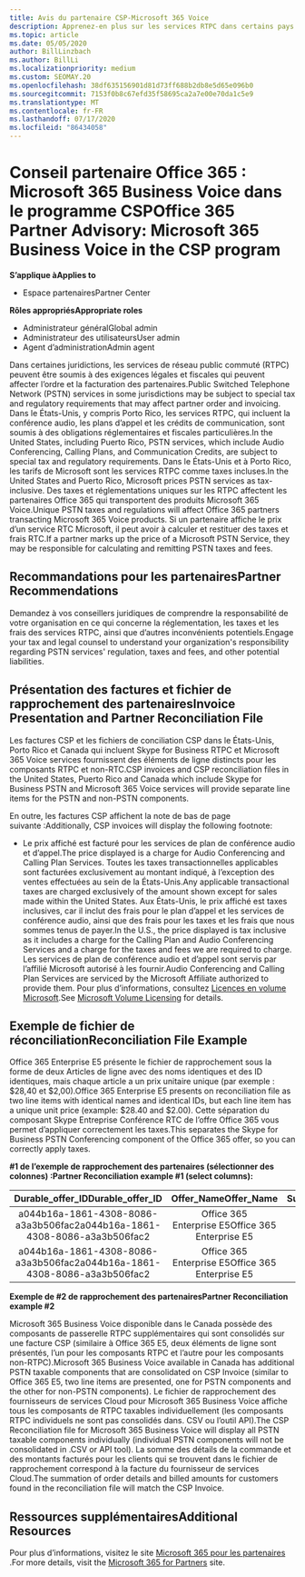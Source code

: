 ```yaml
---
title: Avis du partenaire CSP-Microsoft 365 Voice
description: Apprenez-en plus sur les services RTPC dans certains pays et sur des obligations réglementaires ou fiscales susceptibles de s’appliquer et d’influer sur l’ordre et la facturation des partenaires.
ms.topic: article
ms.date: 05/05/2020
author: BillLinzbach
ms.author: BillLi
ms.localizationpriority: medium
ms.custom: SEOMAY.20
ms.openlocfilehash: 38df635156901d81d73ff688b2db8e5d65e096b0
ms.sourcegitcommit: 7153f0b8c67efd35f58695ca2a7e00e70da1c5e9
ms.translationtype: MT
ms.contentlocale: fr-FR
ms.lasthandoff: 07/17/2020
ms.locfileid: "86434058"
---
```

# <a name="office-365-partner-advisory-microsoft-365-business-voice-in-the-csp-program"></a><span data-ttu-id="d83d8-103">Conseil partenaire Office 365 : Microsoft 365 Business Voice dans le programme CSP</span><span class="sxs-lookup"><span data-stu-id="d83d8-103">Office 365 Partner Advisory: Microsoft 365 Business Voice in the CSP program</span></span>

<span data-ttu-id="d83d8-104">**S’applique à**</span><span class="sxs-lookup"><span data-stu-id="d83d8-104">**Applies to**</span></span>

- <span data-ttu-id="d83d8-105">Espace partenaires</span><span class="sxs-lookup"><span data-stu-id="d83d8-105">Partner Center</span></span>  

<span data-ttu-id="d83d8-106">**Rôles appropriés**</span><span class="sxs-lookup"><span data-stu-id="d83d8-106">**Appropriate roles**</span></span>
-    <span data-ttu-id="d83d8-107">Administrateur général</span><span class="sxs-lookup"><span data-stu-id="d83d8-107">Global admin</span></span>
-    <span data-ttu-id="d83d8-108">Administrateur des utilisateurs</span><span class="sxs-lookup"><span data-stu-id="d83d8-108">User admin</span></span>
-    <span data-ttu-id="d83d8-109">Agent d’administration</span><span class="sxs-lookup"><span data-stu-id="d83d8-109">Admin agent</span></span>

<span data-ttu-id="d83d8-110">Dans certaines juridictions, les services de réseau public commuté (RTPC) peuvent être soumis à des exigences légales et fiscales qui peuvent affecter l’ordre et la facturation des partenaires.</span><span class="sxs-lookup"><span data-stu-id="d83d8-110">Public Switched Telephone Network (PSTN) services in some jurisdictions may be subject to special tax and regulatory requirements that may affect partner order and invoicing.</span></span> <span data-ttu-id="d83d8-111">Dans le États-Unis, y compris Porto Rico, les services RTPC, qui incluent la conférence audio, les plans d’appel et les crédits de communication, sont soumis à des obligations réglementaires et fiscales particulières.</span><span class="sxs-lookup"><span data-stu-id="d83d8-111">In the United States, including Puerto Rico, PSTN services, which include Audio Conferencing, Calling Plans, and Communication Credits, are subject to special tax and regulatory requirements.</span></span> <span data-ttu-id="d83d8-112">Dans le États-Unis et à Porto Rico, les tarifs de Microsoft sont les services RTPC comme taxes incluses.</span><span class="sxs-lookup"><span data-stu-id="d83d8-112">In the United States and Puerto Rico, Microsoft prices PSTN services as tax-inclusive.</span></span>  <span data-ttu-id="d83d8-113">Des taxes et réglementations uniques sur les RTPC affectent les partenaires Office 365 qui transportent des produits Microsoft 365 Voice.</span><span class="sxs-lookup"><span data-stu-id="d83d8-113">Unique PSTN taxes and regulations will affect Office 365 partners transacting Microsoft 365 Voice products.</span></span>  <span data-ttu-id="d83d8-114">Si un partenaire affiche le prix d’un service&nbsp;RTC Microsoft, il peut avoir à calculer et restituer des taxes et frais&nbsp;RTC.</span><span class="sxs-lookup"><span data-stu-id="d83d8-114">If a partner marks up the price of a Microsoft PSTN Service, they may be responsible for calculating and remitting PSTN taxes and fees.</span></span>

## <a name="partner-recommendations"></a><span data-ttu-id="d83d8-115">Recommandations pour les partenaires</span><span class="sxs-lookup"><span data-stu-id="d83d8-115">Partner Recommendations</span></span>

<span data-ttu-id="d83d8-116">Demandez à vos conseillers juridiques de comprendre la responsabilité de votre organisation en ce qui concerne la réglementation, les taxes et les frais des services RTPC, ainsi que d’autres inconvénients potentiels.</span><span class="sxs-lookup"><span data-stu-id="d83d8-116">Engage your tax and legal counsel to understand your organization's responsibility regarding PSTN services' regulation, taxes and fees, and other potential liabilities.</span></span>

## <a name="invoice-presentation-and-partner-reconciliation-file"></a><span data-ttu-id="d83d8-117">Présentation des factures et fichier de rapprochement des partenaires</span><span class="sxs-lookup"><span data-stu-id="d83d8-117">Invoice Presentation and Partner Reconciliation File</span></span>

<span data-ttu-id="d83d8-118">Les factures CSP et les fichiers de conciliation CSP dans le États-Unis, Porto Rico et Canada qui incluent Skype for Business RTPC et Microsoft 365 Voice services fournissent des éléments de ligne distincts pour les composants RTPC et non-RTC.</span><span class="sxs-lookup"><span data-stu-id="d83d8-118">CSP invoices and CSP reconciliation files in the United States, Puerto Rico and Canada which include Skype for Business PSTN and Microsoft 365 Voice services will provide separate line items for the PSTN and non-PSTN components.</span></span>

<span data-ttu-id="d83d8-119">En outre, les factures CSP affichent la note de bas de page suivante :</span><span class="sxs-lookup"><span data-stu-id="d83d8-119">Additionally, CSP invoices will display the following footnote:</span></span>

* <span data-ttu-id="d83d8-120">Le prix affiché est facturé pour les services de plan de conférence audio et d’appel.</span><span class="sxs-lookup"><span data-stu-id="d83d8-120">The price displayed is a charge for Audio Conferencing and Calling Plan Services.</span></span>  <span data-ttu-id="d83d8-121">Toutes les taxes transactionnelles applicables sont facturées exclusivement au montant indiqué, à l’exception des ventes effectuées au sein de la États-Unis.</span><span class="sxs-lookup"><span data-stu-id="d83d8-121">Any applicable transactional taxes are charged exclusively of the amount shown except for sales made within the United States.</span></span>  <span data-ttu-id="d83d8-122">Aux États-Unis, le prix affiché est taxes inclusives, car il inclut des frais pour le plan d’appel et les services de conférence audio, ainsi que des frais pour les taxes et les frais que nous sommes tenus de payer.</span><span class="sxs-lookup"><span data-stu-id="d83d8-122">In the U.S., the price displayed is tax inclusive as it includes a charge for the Calling Plan and Audio Conferencing Services and a charge for the taxes and fees we are required to charge.</span></span>  <span data-ttu-id="d83d8-123">Les services de plan de conférence audio et d’appel sont servis par l’affilié Microsoft autorisé à les fournir.</span><span class="sxs-lookup"><span data-stu-id="d83d8-123">Audio Conferencing and Calling Plan Services are serviced by the Microsoft Affiliate authorized to provide them.</span></span>  <span data-ttu-id="d83d8-124">Pour plus d’informations, consultez [Licences en volume Microsoft](https://go.microsoft.com/fwlink/?LinkId=690247).</span><span class="sxs-lookup"><span data-stu-id="d83d8-124">See [Microsoft Volume Licensing](https://go.microsoft.com/fwlink/?LinkId=690247) for details.</span></span>

## <a name="reconciliation-file-example"></a><span data-ttu-id="d83d8-125">Exemple de fichier de réconciliation</span><span class="sxs-lookup"><span data-stu-id="d83d8-125">Reconciliation File Example</span></span>

<span data-ttu-id="d83d8-126">Office 365 Enterprise E5 présente le fichier de rapprochement sous la forme de deux Articles de ligne avec des noms identiques et des ID identiques, mais chaque article a un prix unitaire unique (par exemple : $28,40 et $2,00).</span><span class="sxs-lookup"><span data-stu-id="d83d8-126">Office 365 Enterprise E5 presents on reconciliation file as two line items with identical names and identical IDs, but each line item has a unique unit price (example: $28.40 and $2.00).</span></span> <span data-ttu-id="d83d8-127">Cette séparation du composant Skype Entreprise Conférence&nbsp;RTC de l’offre Office&nbsp;365 vous permet d’appliquer correctement les taxes.</span><span class="sxs-lookup"><span data-stu-id="d83d8-127">This separates the Skype for Business PSTN Conferencing component of the Office 365 offer, so you can correctly apply taxes.</span></span>

<span data-ttu-id="d83d8-128">**#1 de l’exemple de rapprochement des partenaires (sélectionner des colonnes) :**</span><span class="sxs-lookup"><span data-stu-id="d83d8-128">**Partner Reconciliation example #1 (select columns):**</span></span>

|<span data-ttu-id="d83d8-129">**Durable_offer_ID**</span><span class="sxs-lookup"><span data-stu-id="d83d8-129">**Durable_offer_ID**</span></span>|<span data-ttu-id="d83d8-130">**Offer_Name**</span><span class="sxs-lookup"><span data-stu-id="d83d8-130">**Offer_Name**</span></span>|<span data-ttu-id="d83d8-131">**Subscription_Start_Date**</span><span class="sxs-lookup"><span data-stu-id="d83d8-131">**Subscription_Start_Date**</span></span>|<span data-ttu-id="d83d8-132">**Subscription_End_Date**</span><span class="sxs-lookup"><span data-stu-id="d83d8-132">**Subscription_End_Date**</span></span>|<span data-ttu-id="d83d8-133">**Charge_Start_Date**</span><span class="sxs-lookup"><span data-stu-id="d83d8-133">**Charge_Start_Date**</span></span>|<span data-ttu-id="d83d8-134">**Charge_End_Date**</span><span class="sxs-lookup"><span data-stu-id="d83d8-134">**Charge_End_Date**</span></span>|<span data-ttu-id="d83d8-135">**Charge_Type**</span><span class="sxs-lookup"><span data-stu-id="d83d8-135">**Charge_Type**</span></span>|<span data-ttu-id="d83d8-136">**Unit_Price**</span><span class="sxs-lookup"><span data-stu-id="d83d8-136">**Unit_Price**</span></span>|
|:----:|:----:|:----:|:----:|:----:|:----:|:----:|:----:|
|<span data-ttu-id="d83d8-137">a044b16a-1861-4308-8086-a3a3b506fac2</span><span class="sxs-lookup"><span data-stu-id="d83d8-137">a044b16a-1861-4308-8086-a3a3b506fac2</span></span>   |<span data-ttu-id="d83d8-138">Office&nbsp;365 Enterprise&nbsp;E5</span><span class="sxs-lookup"><span data-stu-id="d83d8-138">Office 365 Enterprise E5</span></span>   |<span data-ttu-id="d83d8-139">8/10/2019 0:00</span><span class="sxs-lookup"><span data-stu-id="d83d8-139">8/10/2019 0:00</span></span>   |<span data-ttu-id="d83d8-140">8/11/2019 0:00</span><span class="sxs-lookup"><span data-stu-id="d83d8-140">8/11/2019 0:00</span></span>   |<span data-ttu-id="d83d8-141">8/11/2019 0:00</span><span class="sxs-lookup"><span data-stu-id="d83d8-141">8/11/2019 0:00</span></span>|<span data-ttu-id="d83d8-142">9/10/2019 0:00</span><span class="sxs-lookup"><span data-stu-id="d83d8-142">9/10/2019 0:00</span></span>   |<span data-ttu-id="d83d8-143">Frais de cycle</span><span class="sxs-lookup"><span data-stu-id="d83d8-143">Cycle fee</span></span>   |<span data-ttu-id="d83d8-144">28,40</span><span class="sxs-lookup"><span data-stu-id="d83d8-144">28.40</span></span>   |
|<span data-ttu-id="d83d8-145">a044b16a-1861-4308-8086-a3a3b506fac2</span><span class="sxs-lookup"><span data-stu-id="d83d8-145">a044b16a-1861-4308-8086-a3a3b506fac2</span></span>   |<span data-ttu-id="d83d8-146">Office&nbsp;365 Enterprise&nbsp;E5</span><span class="sxs-lookup"><span data-stu-id="d83d8-146">Office 365 Enterprise E5</span></span>   |<span data-ttu-id="d83d8-147">8/10/2019 0:00</span><span class="sxs-lookup"><span data-stu-id="d83d8-147">8/10/2019 0:00</span></span>   |<span data-ttu-id="d83d8-148">8/11/2019 0:00</span><span class="sxs-lookup"><span data-stu-id="d83d8-148">8/11/2019 0:00</span></span>   |<span data-ttu-id="d83d8-149">8/11/2019 0:00</span><span class="sxs-lookup"><span data-stu-id="d83d8-149">8/11/2019 0:00</span></span>   |<span data-ttu-id="d83d8-150">9/10/2019 0:00</span><span class="sxs-lookup"><span data-stu-id="d83d8-150">9/10/2019 0:00</span></span>   |<span data-ttu-id="d83d8-151">Frais de cycle</span><span class="sxs-lookup"><span data-stu-id="d83d8-151">Cycle fee</span></span>   |<span data-ttu-id="d83d8-152">2,00</span><span class="sxs-lookup"><span data-stu-id="d83d8-152">2.00</span></span>   |

<span data-ttu-id="d83d8-153">**Exemple de #2 de rapprochement des partenaires**</span><span class="sxs-lookup"><span data-stu-id="d83d8-153">**Partner Reconciliation example #2**</span></span>

<span data-ttu-id="d83d8-154">Microsoft 365 Business Voice disponible dans le Canada possède des composants de passerelle RTPC supplémentaires qui sont consolidés sur une facture CSP (similaire à Office 365 E5, deux éléments de ligne sont présentés, l’un pour les composants RTPC et l’autre pour les composants non-RTPC).</span><span class="sxs-lookup"><span data-stu-id="d83d8-154">Microsoft 365 Business Voice available in Canada has additional PSTN taxable components that are consolidated on CSP Invoice (similar to Office 365 E5, two line items are presented, one for PSTN components and the other for non-PSTN components).</span></span>  <span data-ttu-id="d83d8-155">Le fichier de rapprochement des fournisseurs de services Cloud pour Microsoft 365 Business Voice affiche tous les composants de RTPC taxables individuellement (les composants RTPC individuels ne sont pas consolidés dans. CSV ou l’outil API).</span><span class="sxs-lookup"><span data-stu-id="d83d8-155">The CSP Reconciliation file for Microsoft 365 Business Voice will display all PSTN taxable components individually (individual PSTN components will not be consolidated in .CSV or API tool).</span></span>  <span data-ttu-id="d83d8-156">La somme des détails de la commande et des montants facturés pour les clients qui se trouvent dans le fichier de rapprochement correspond à la facture du fournisseur de services Cloud.</span><span class="sxs-lookup"><span data-stu-id="d83d8-156">The summation of order details and billed amounts for customers found in the reconciliation file will match the CSP Invoice.</span></span>

## <a name="additional-resources"></a><span data-ttu-id="d83d8-157">Ressources supplémentaires</span><span class="sxs-lookup"><span data-stu-id="d83d8-157">Additional Resources</span></span>
<span data-ttu-id="d83d8-158">Pour plus d’informations, visitez le site [Microsoft 365 pour les partenaires](https://www.microsoft.com/microsoft-365/partners/) .</span><span class="sxs-lookup"><span data-stu-id="d83d8-158">For more details, visit the [Microsoft 365 for Partners](https://www.microsoft.com/microsoft-365/partners/) site.</span></span>


